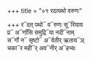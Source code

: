 +++
title = "०१ रदत्पथो वरुणः"

+++
र᳓दत् पथो᳓ व᳓रुणः सू᳓रियाय  
प्र᳓ अ᳓र्णांसि समुद्रि᳓या नदी᳓नाम्  
स᳓र्गो न᳓ सृष्टो᳓ अ᳓र्वतीर् ऋताय᳓ञ्  
चका᳓र मही᳓र् अव᳓नीर् अ᳓हभ्यः